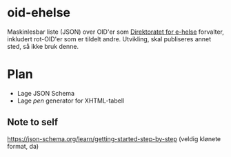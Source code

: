 # oid-ehelse

Maskinlesbar liste (JSON) over OID'er som [Direktoratet for e-helse](https://www.ehelse.no/) forvalter, 
inkludert rot-OID'er som er tildelt andre. 
Utvikling, skal publiseres annet sted, så ikke bruk denne.

# Plan

- Lage JSON Schema
- Lage _pen_ generator for XHTML-tabell

## Note to self

https://json-schema.org/learn/getting-started-step-by-step (veldig klønete format, da)